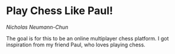 # Play Chess Like Paul!

_Nicholas Neumann-Chun_

The goal is for this to be an online multiplayer chess platform. I got inspiration from my friend Paul, who loves playing chess.
